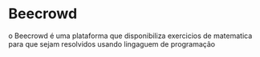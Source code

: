 # Beecrowd
 o Beecrowd é uma plataforma que disponibiliza exercicios de matematica para que sejam resolvidos usando lingaguem de programação
